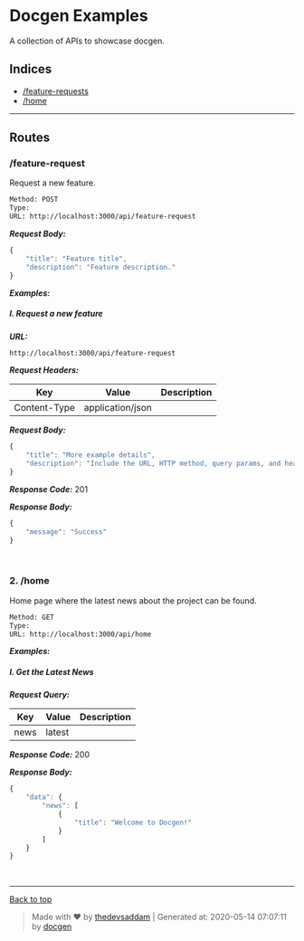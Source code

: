 
# Docgen Examples

A collection of APIs to showcase docgen.

## Indices

* [/feature-requests](#1-feature-requests)
* [/home](#2-home)


--------

## Routes

### /feature-request


Request a new feature.


```bash
Method: POST
Type: 
URL: http://localhost:3000/api/feature-request
```

***Request Body:***

```js        
{
	"title": "Feature title",
	"description": "Feature description."
}
```

***Examples:***


##### I. Request a new feature

***URL:***
```bash
http://localhost:3000/api/feature-request
```

***Request Headers:***

| Key | Value | Description |
| --- | ------|-------------|
| Content-Type | application/json |  |

***Request Body:***

```js        
{
	"title": "More example details",
	"description": "Include the URL, HTTP method, query params, and headers for examples"
}
```

***Response Code:*** 201


***Response Body:***

```js
{
	"message": "Success"
}
```

<br>



### 2. /home

Home page where the latest news about the project can be found.

```bash
Method: GET
Type: 
URL: http://localhost:3000/api/home
```

***Examples:***


##### I. Get the Latest News


***Request Query:***

| Key | Value | Description |
| --- | ------|-------------|
| news | latest |  |


***Response Code:*** 200


***Response Body:***
```js
{
	"data": {
		"news": [
			{
				"title": "Welcome to Docgen!"
			}
		]
	}
}
```

<br>



---
[Back to top](#docgen-examples)
> Made with &#9829; by [thedevsaddam](https://github.com/thedevsaddam) | Generated at: 2020-05-14 07:07:11 by [docgen](https://github.com/thedevsaddam/docgen)
